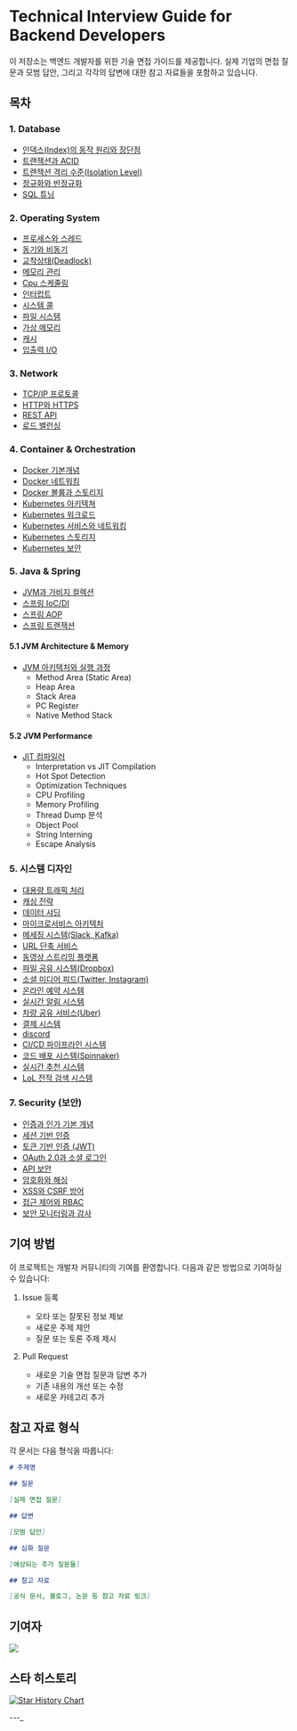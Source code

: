 # Technical Interview Guide for Backend Developers

이 저장소는 백엔드 개발자를 위한 기술 면접 가이드를 제공합니다. 실제 기업의 면접 질문과 모범 답안, 그리고 각각의 답변에 대한 참고 자료들을 포함하고 있습니다.

## 목차

### 1. Database

- [인덱스(Index)의 동작 원리와 장단점](database/index.md)
- [트랜잭션과 ACID](database/transaction-acid.md)
- [트랜잭션 격리 수준(Isolation Level)](database/transaction-isolation.md)
- [정규화와 반정규화](database/normalization.md)
- [SQL 튜닝](database/sql-tuning.md)

### 2. Operating System

- [프로세스와 스레드](os/process-thread.md)
- [동기와 비동기](os/sync-async.md)
- [교착상태(Deadlock)](os/deadlock.md)
- [메모리 관리](os/memory-management.md)
- [Cpu 스케줄링](os/cpu-scheduling.md)
- [인터럽트](os/interrupt.md)
- [시스템 콜](os/system-call.md)
- [파일 시스템](os/file-system.md)
- [가상 메모리](os/virtual-memory.md)
- [캐시](os/cache.md)
- [입출력 I/O](os/io.md)

### 3. Network

- [TCP/IP 프로토콜](network/tcp-ip.md)
- [HTTP와 HTTPS](network/http-https.md)
- [REST API](network/rest-api.md)
- [로드 밸런싱](network/load-balancing.md)

### 4. Container & Orchestration

- [Docker 기본개념](container/docker.md)
- [Docker 네트워킹](container/docker-network.md)
- [Docker 볼륨과 스토리지](container/docker-volume.md)
- [Kubernetes 아키텍쳐](container/kubernetes.md)
- [Kubernetes 워크로드](container/kubernetes-workload.md)
- [Kubernetes 서비스와 네트워킹](container/kubernetes-service.md)
- [Kubernetes 스토리지](container/kubernetes-storage.md)
- [Kubernetes 보안](container/kubernetes-security.md)

### 5. Java & Spring

- [JVM과 가비지 컬렉션](java/jvm-gc.md)
- [스프링 IoC/DI](spring/ioc-di.md)
- [스프링 AOP](spring/aop.md)
- [스프링 트랜잭션](spring/transaction.md)

#### 5.1 JVM Architecture & Memory

- [JVM 아키텍처와 실행 과정](java/jvm-architecture.md)
    - Method Area (Static Area)
    - Heap Area
    - Stack Area
    - PC Register
    - Native Method Stack

#### 5.2 JVM Performance

- [JIT 컴파일러](java/jit-compiler.md)
    - Interpretation vs JIT Compilation
    - Hot Spot Detection
    - Optimization Techniques
    - CPU Profiling
    - Memory Profiling
    - Thread Dump 분석
    - Object Pool
    - String Interning
    - Escape Analysis

### 5. 시스템 디자인

- [대용량 트래픽 처리](system-design/traffic.md)
- [캐싱 전략](system-design/caching.md)
- [데이터 샤딩](system-design/sharding.md)
- [마이크로서비스 아키텍처](system-design/msa.md)
- [메세징 시스템(Slack, Kafka)](system-design/slack.md)
- [URL 단축 서비스](system-design/url-shortening.md)
- [동영상 스트리밍 플랫폼](system-design/video-streaming.md)
- [파일 공유 시스템(Dropbox)](system-design/dropbox.md)
- [소셜 미디어 피드(Twitter, Instagram)](system-design/social-feed.md)
- [온라인 예약 시스템](system-design/booking.md)
- [실시간 알림 시스템](system-design/notification.md)
- [차량 공유 서비스(Uber)](system-design/uber.md)
- [결제 시스템](system-design/payment.md)
- [discord](system-design/discord.md)
- [CI/CD 파이프라인 시스템](system-design/cicd.md)
- [코드 배포 시스템(Spinnaker)](system-design/deployment.md)
- [실시간 추천 시스템](system-design/recommendation.md)
- [LoL 전적 검색 시스템](system-design/lol-history.md)

### 7. Security (보안)

- [인증과 인가 기본 개념](security/auth-basics.md)
- [세션 기반 인증](security/session-auth.md)
- [토큰 기반 인증 (JWT)](security/jwt-auth.md)
- [OAuth 2.0과 소셜 로그인](security/oauth.md)
- [API 보안](security/api-security.md)
- [암호화와 해싱](security/encryption.md)
- [XSS와 CSRF 방어](security/xss-csrf.md)
- [접근 제어와 RBAC](security/access-control.md)
- [보안 모니터링과 감사](security/security-monitoring.md)

## 기여 방법

이 프로젝트는 개발자 커뮤니티의 기여를 환영합니다. 다음과 같은 방법으로 기여하실 수 있습니다:

1. Issue 등록
    - 오타 또는 잘못된 정보 제보
    - 새로운 주제 제안
    - 질문 또는 토론 주제 제시

2. Pull Request
    - 새로운 기술 면접 질문과 답변 추가
    - 기존 내용의 개선 또는 수정
    - 새로운 카테고리 추가

## 참고 자료 형식

각 문서는 다음 형식을 따릅니다:

```markdown
# 주제명

## 질문

[실제 면접 질문]

## 답변

[모범 답안]

## 심화 질문

[예상되는 추가 질문들]

## 참고 자료

[공식 문서, 블로그, 논문 등 참고 자료 링크]
```

## 기여자

<a href="https://github.com/jongyunha/technical-interview/graphs/contributors">
  <img src="https://contrib.rocks/image?repo=jongyunha/technical-interview" />
</a>

## 스타 히스토리

[![Star History Chart](https://api.star-history.com/svg?repos=[jongyunha]/technical-interview&type=Date)](https://star-history.com/#[username]/technical-interview&Date)

---_